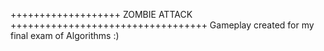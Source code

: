 +++++++++++++++++++ ZOMBIE ATTACK ++++++++++++++++++++++++++++++++++
Gameplay created for my final exam of Algorithms :)
